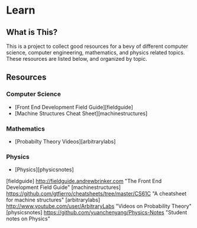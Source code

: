 # Learn

## What is This?

This is a project to collect good resources for a bevy of different computer science, computer engineering, mathematics, and physics related topics. These resources are listed below, and organized by topic.

## Resources

### Computer Science

- [Front End Development Field Guide][fieldguide]
- [Machine Structures Cheat Sheet][machinestructures]

### Mathematics

- [Probabilty Theory Videos][arbitrarylabs]

### Physics

- [Physics][physicsnotes]


[fieldguide] http://fieldguide.andrewbrinker.com "The Front End Development Field Guide"
[machinestructures] https://github.com/gtfierro/cheatsheets/tree/master/CS61C "A cheatsheet for machine structures"
[arbitrarylabs] http://www.youtube.com/user/ArbitraryLabs "Videos on Probability Theory"
[physicsnotes] https://github.com/yuanchenyang/Physics-Notes "Student notes on Physics"


